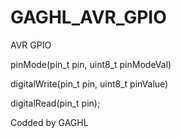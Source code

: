 # GAGHL_AVR_GPIO
AVR GPIO

pinMode(pin_t pin, uint8_t pinModeVal)

digitalWrite(pin_t pin, uint8_t pinValue)

digitalRead(pin_t pin);

Codded by GAGHL
